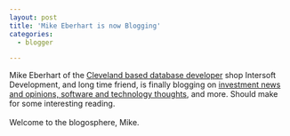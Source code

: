```yaml
---
layout: post
title: 'Mike Eberhart is now Blogging'
categories:
  - blogger

---
```


Mike Eberhart of the <a href="http://www.intersoftdevelopment.com/">Cleveland based database developer</a> shop Intersoft Development, and long time friend, is finally blogging on <a href="http://suretalent.blogspot.com/">investment news and opinions, software and technology thoughts</a>, and more.  Should make for some interesting reading.<br /><br />Welcome to the blogosphere, Mike.
